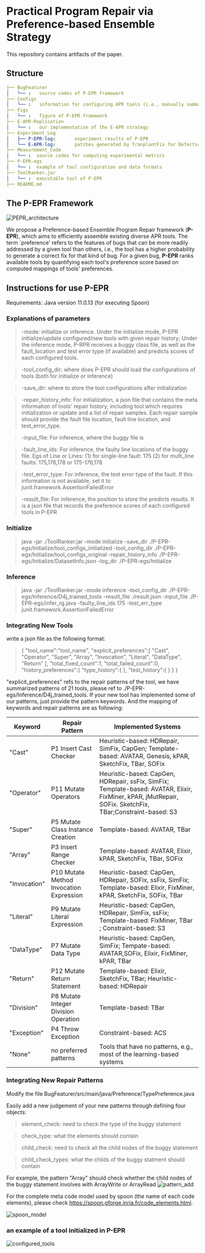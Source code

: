 # Practical Program Repair via Preference-based Ensemble Strategy

This repository contains artifacts of the paper.

## Structure
```yaml
├── BugFeaturer
│   └── :   source codes of P-EPR framework 
├── Configs
│   └── :   information for configuring APR tools (i.e., manually summarized repair patterns of different tools and the repair history)
├── Figs
│   └── :   figure of P-EPR framework
├── E-APR-Replication
│   └── :   our implementation of the E-APR strategy 
├── Experiment_Log
│   ├── P-EPR-log:       experiment results of P-EPR
│   └── E-APR-log:       patches generated by TranplantFix for Defects4J v2.0 bugs
├── Measurement_Code
│   └── :  source codes for computing experimental metrics
├── P-EPR-egs
│   └── :  example of tool configuration and data formats
├── ToolRanker.jar
│   └── :  executable tool of P-EPR
├── README.md

```
## The P-EPR Framework
![PEPR_architecture](./Figs/P-EPR-Framework.PNG)

We propose a Preference-based Ensemble Program Repair framework (**P-EPR**),
which aims to efficiently assemble existing diverse APR tools. The term `preference' refers to the features of bugs that can be more readily addressed by a given tool than others, i.e., the tool has a higher probability to generate a correct fix for that kind of bug. 
For a given bug, **P-EPR** ranks available tools by quantifying each tool's preference score based on computed mappings of tools' preferences.


## Instructions for use P-EPR
Requirements: Java version 11.0.13 (for executing Spoon)

### Explanations of parameters
>-mode: initialize or inference. Under the initialize mode, P-EPR initialize/update configured/new tools with given repair history; Under the inference mode, P-RPR receives a buggy class file, as well as the fault_location and test error type (if available) and predicts scores of each configured tools.

>-tool_config_dir: where does P-EPR should load the configurations of tools (both for initialize or inference)

>-save_dir: where to store the tool configurations after initialization

>-repair_history_info: For initialization, a json file that contains the meta information of tools' repair history, including tool which requires initialization or update and a list of repair samples. Each repair sample should provide the fault file location, fault line location, and test_error_type.

>-input_file: For inference, where the buggy file is

>-fault_line_ids: For inference, the faulty line locations of the buggy file. Egs of Line or Lines: (1) for single-line fault: 175 (2) for multi_line faults: 175,176,178 or 175-176,178

>-test_error_type:  For inference, the test error type of the fault. If this information is not available, set it to junit.framework.AssertionFailedError

>-result_file: For inference, the position to store the predicts results. It is a json file that records the preference scores of each configured tools in P-EPR 

### Initialize 
> java -jar ./ToolRanker.jar -mode initialize -save_dir ./P-EPR-egs/Initialize/tool_configs_initialized -tool_config_dir ./P-EPR-egs/Initialize/tool_configs_original -repair_history_info ./P-EPR-egs/Initialize/DatasetInfo.json -log_dir ./P-EPR-egs/Initialize
### Inference 
> java -jar ./ToolRanker.jar -mode inference -tool_config_dir ./P-EPR-egs/Inference/D4j_trained_tools -result_file ./result.json -input_file ./P-EPR-egs/infer_rg.java -faulty_line_ids 175 -test_err_type junit.framework.AssertionFailedError
### Integrating New Tools
write a json file as the following format:

>{
	"tool_name":"tool_name",
	"explicit_preferences":[
		"Cast",
		"Operator",
		"Super",
		"Array",
		"Invocation",
		"Literal",
		"DataType",
		"Return"
	],
	"total_fixed_count":1,
	"total_failed_count":0,
	"history_preferences":{
		"type_history":{
		},
		"test_history":{
		}
	}
}

"explicit_preferences" refs to the repair patterns of the tool, we have summarized patterns of 21 tools, please ref to ./P-EPR-egs/Inference/D4j_trained_tools.
If your new tool has implemented some of our patterns, just provide the pattern keywords.
And the mapping of keywords and repair patterns are as following:

| Keyword    | Repair Pattern     | Implemented Systems    |
| -------- | -------- | -------- |
| "Cast" | P1 Insert Cast Checker | Heuristic-based: HDRepair, SimFix, CapGen; Template-based: AVATAR, Genesis, kPAR, SketchFix, TBar, SOFix |
| "Operator" |P11 Mutate Operators | Heuristic-based: CapGen, HDRepair, ssFix, SimFix; Template-based: AVATAR, Elixir, FixMiner, kPAR, jMutRepair, SOFix. SketchFix, TBar;Constraint-based: S3|
| "Super" | P5 Mutate Class Instance Creation | Template-based: AVATAR, TBar |
| "Array" | P3 Insert Range Checker | Template-based: AVATAR, Elixir, kPAR, SketchFix, TBar, SOFix |
| "Invocation" | P10 Mutate Method Invocation Expression | Heuristic-based: CapGen, HDRepair, SOFix, ssFix, SimFix; Template-based: Elixir, FixMiner, kPAR, SketchFix, SOFix, TBar |
| "Literal" | P9 Mutate Literal Expression | Heuristic-based: CapGen, HDRepair, SimFix, ssFix; Template-based: FixMiner, TBar ; Constraint-based: S3 |
| "DataType" | P7 Mutate Data Type | Heuristic-based: CapGen, SimFix; Tempate-based: AVATAR,SOFix, Elixir, FixMiner, kPAR, TBar |
| "Return" | P12 Mutate Return Statement | Template-based: Elixir, SketchFix, TBar; Heuristic-based: HDRepair |
| "Division" | P8 Mutate Integer Division Operation |Template-based: TBar|
| "Exception" | P4 Throw Exception|Constraint-based: ACS |
| "None" | no preferred patterns | Tools that have no patterns, e.g., most of the learning-based systems |

### Integrating New Repair Patterns
Modify the file BugFeaturer/src/main/java/Preference/TypePreference.java

Easily add a new judgement of your new patterns through defining four objects:
>element_check: need to check the type of the buggy statement

>check_type: what the elements should contain

>child_check: need to check all the child nodes of the buggy statement
 
>child_check_types: what the childs of the buggy statment should contain

For example, the pattern "Array" should check whether the child nodes of the buggy statement involves with ArrayWrite or ArrayRead 
![pattern_add](./Figs/pattern_add.png)

For the complete meta code model used by spoon (the name of each code elements), please check https://spoon.gforge.inria.fr/code_elements.html.

![spoon_model](./Figs/spoon_model.png)
### an example of a tool initialized in P-EPR
![configured_tools](./Figs/tool_configuration_example.PNG)
